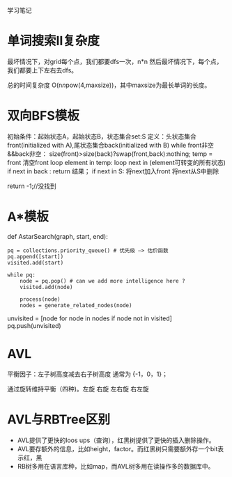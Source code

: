 学习笔记

# 单词搜索Ⅱ复杂度

最坏情况下，对grid每个点，我们都要dfs一次，n*n
然后最坏情况下，每个点，我们都要上下左右去dfs。

总的时间复杂度 O(n*n*pow(4,maxsize))，其中maxsize为最长单词的长度。


# 双向BFS模板
初始条件：起始状态A，起始状态B，状态集合set:S
定义：头状态集合front(initialized with A),尾状态集合back(initialized with B)
while front非空&&back非空：
    size(front)>size(back)?swap(front,back):nothing;
    temp = front
    清空front
    loop element in temp:
        loop next in (element可转变的所有状态)
            if next in back : return 结果；
            if next in S:
                将next加入front
                将next从S中删除

return -1;//没找到


# A*模板
def AstarSearch(graph, start, end):

	pq = collections.priority_queue() # 优先级 —> 估价函数
	pq.append([start]) 
	visited.add(start)

	while pq: 
		node = pq.pop() # can we add more intelligence here ?
		visited.add(node)

		process(node) 
		nodes = generate_related_nodes(node) 
   unvisited = [node for node in nodes if node not in visited]
		pq.push(unvisited)

# AVL

平衡因子：左子树高度减去右子树高度
通常为 {-1，0，1}；

通过旋转维持平衡（四种)。左旋 右旋 左右旋 右左旋



# AVL与RBTree区别
* AVL提供了更快的loos ups（查询），红黑树提供了更快的插入删除操作。
* AVL要存额外的信息，比如height，factor。而红黑树只需要额外存一个bit表示红，黑
* RB树多用在语言库种，比如map，而AVL树多用在读操作多的数据库中。



